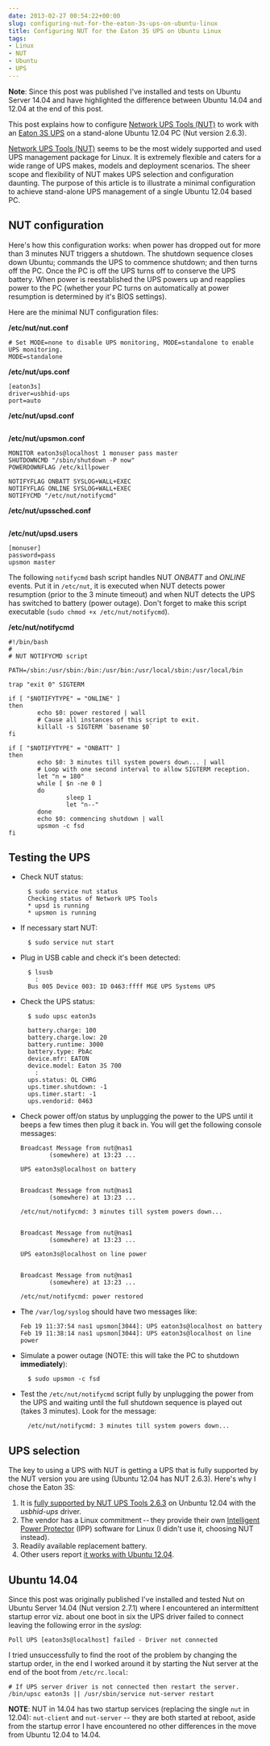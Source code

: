 ```yaml
---
date: 2013-02-27 00:54:22+00:00
slug: configuring-nut-for-the-eaton-3s-ups-on-ubuntu-linux
title: Configuring NUT for the Eaton 3S UPS on Ubuntu Linux
tags:
- Linux
- NUT
- Ubuntu
- UPS
---
```


**Note**: Since this post was published I've installed and tests on Ubuntu Server 14.04 and have highlighted the difference between Ubuntu 14.04 and 12.04 at the end of this post.

This post explains how to configure [Network UPS Tools (NUT)](http://www.networkupstools.org/) to work with an [Eaton 3S UPS](http://powerquality.eaton.com/Products-services/Backup-Power-UPS/3S.aspx) on a stand-alone Ubuntu 12.04 PC (Nut version 2.6.3).

<!--more-->

[Network UPS Tools (NUT)](http://www.networkupstools.org/) seems to be the most widely supported and used UPS management package for Linux. It is extremely flexible and caters for a wide range of UPS makes, models and deployment scenarios. The sheer scope and flexibility of NUT makes UPS selection and configuration daunting. The purpose of this article is to illustrate a minimal configuration to achieve stand-alone UPS management of a single Ubuntu 12.04 based PC.


## NUT configuration

Here's how this configuration works: when power has dropped out for more than 3 minutes NUT triggers a shutdown. The shutdown sequence closes down Ubuntu; commands the UPS to commence shutdown; and then turns off the PC. Once the PC is off the UPS turns off to conserve the UPS battery. When power is reestablished the UPS powers up and reapplies power to the PC (whether your PC turns on automatically at power resumption is determined by it's BIOS settings).

Here are the minimal NUT configuration files:

**/etc/nut/nut.conf**

    # Set MODE=none to disable UPS monitoring, MODE=standalone to enable UPS monitoring.
    MODE=standalone

**/etc/nut/ups.conf**

    [eaton3s]
    driver=usbhid-ups
    port=auto

**/etc/nut/upsd.conf**

<pre>
</pre>

**/etc/nut/upsmon.conf**

    MONITOR eaton3s@localhost 1 monuser pass master
    SHUTDOWNCMD "/sbin/shutdown -P now"
    POWERDOWNFLAG /etc/killpower
    
    NOTIFYFLAG ONBATT SYSLOG+WALL+EXEC
    NOTIFYFLAG ONLINE SYSLOG+WALL+EXEC
    NOTIFYCMD "/etc/nut/notifycmd"

**/etc/nut/upssched.conf**

<pre>
</pre>

**/etc/nut/upsd.users**

    [monuser]
    password=pass
    upsmon master

The following `notifycmd` bash script handles NUT _ONBATT_ and _ONLINE_ events. Put it in `/etc/nut`, it is executed when NUT detects power resumption (prior to the 3 minute timeout) and when NUT detects the UPS has switched to battery (power outage). Don't forget to make this script executable (`sudo chmod +x /etc/nut/notifycmd`).

**/etc/nut/notifycmd**

    #!/bin/bash
    #
    # NUT NOTIFYCMD script
    
    PATH=/sbin:/usr/sbin:/bin:/usr/bin:/usr/local/sbin:/usr/local/bin
    
    trap "exit 0" SIGTERM
    
    if [ "$NOTIFYTYPE" = "ONLINE" ]
    then
            echo $0: power restored | wall
            # Cause all instances of this script to exit.
            killall -s SIGTERM `basename $0`
    fi
    
    if [ "$NOTIFYTYPE" = "ONBATT" ]
    then
            echo $0: 3 minutes till system powers down... | wall
            # Loop with one second interval to allow SIGTERM reception.
            let "n = 180"
            while [ $n -ne 0 ]
            do
                    sleep 1
                    let "n--"
            done
            echo $0: commencing shutdown | wall
            upsmon -c fsd
    fi


## Testing the UPS

  * Check NUT status:

          $ sudo service nut status
          Checking status of Network UPS Tools
          * upsd is running
          * upsmon is running


  * If necessary start NUT:

          $ sudo service nut start

  * Plug in USB cable and check it's been detected:

          $ lsusb
            :
          Bus 005 Device 003: ID 0463:ffff MGE UPS Systems UPS


  * Check the UPS status:

          $ sudo upsc eaton3s

          battery.charge: 100
          battery.charge.low: 20
          battery.runtime: 3000
          battery.type: PbAc
          device.mfr: EATON
          device.model: Eaton 3S 700
            :
          ups.status: OL CHRG
          ups.timer.shutdown: -1
          ups.timer.start: -1
          ups.vendorid: 0463


  * Check power off/on status by unplugging the power to the UPS until it beeps a few times then plug it back in. You will get the following console messages:

        Broadcast Message from nut@nas1
                (somewhere) at 13:23 ...

        UPS eaton3s@localhost on battery


        Broadcast Message from nut@nas1
                (somewhere) at 13:23 ...

        /etc/nut/notifycmd: 3 minutes till system powers down...


        Broadcast Message from nut@nas1
                (somewhere) at 13:23 ...

        UPS eaton3s@localhost on line power


        Broadcast Message from nut@nas1
                (somewhere) at 13:23 ...

        /etc/nut/notifycmd: power restored

  * The `/var/log/syslog` should have two messages like:

        Feb 19 11:37:54 nas1 upsmon[3044]: UPS eaton3s@localhost on battery
        Feb 19 11:38:14 nas1 upsmon[3044]: UPS eaton3s@localhost on line power


  * Simulate a power outage (NOTE: this will take the PC to shutdown **immediately**):

          $ sudo upsmon -c fsd

  * Test the `/etc/nut/notifycmd` script fully by unplugging the power from the UPS and waiting until the full shutdown sequence is played out (takes 3 minutes). Look for the message:

          /etc/nut/notifycmd: 3 minutes till system powers down...


## UPS selection

The key to using a UPS with NUT is getting a UPS that is fully supported by the NUT version you are using (Ubuntu 12.04 has NUT 2.6.3).  Here's why I chose the Eaton 3S:

  1. It is [fully supported by NUT UPS Tools 2.6.3](http://www.networkupstools.org/stable-hcl.html) on Unbuntu 12.04 with the _usbhid-ups_ driver. 
  2. The vendor has a Linux commitment -- they provide their own [Intelligent Power Protector](http://pqsoftware.eaton.com/explore/eng/ipp/default.htm?lang=en) (IPP) software for Linux (I didn't use it, choosing NUT instead). 
  3. Readily available replacement battery. 
  4. Other users report [it works with Ubuntu 12.04](http://askubuntu.com/questions/107883/how-to-use-a-eaton-3s-700va-ups-with-ubuntu-server). 


## Ubuntu 14.04
Since this post was originally published I've installed and tested Nut on Ubuntu Server 14.04 (Nut version 2.7.1) where I encountered an intermittent startup error viz. about one boot in six the UPS driver failed to connect leaving the following error in the _syslog_:

    Poll UPS [eaton3s@localhost] failed - Driver not connected

I tried unsuccessfully to find the root of the problem by changing the startup order, in the end I worked around it by starting the Nut server at the end of the boot from `/etc/rc.local`:

    # If UPS server driver is not connected then restart the server.
    /bin/upsc eaton3s || /usr/sbin/service nut-server restart

**NOTE**: NUT in 14.04 has two startup services (replacing the single `nut` in 12.04): `nut-client` and `nut-server` -- they are both started at reboot, aside from the startup error I have encountered no other differences in the move from Ubuntu 12.04 to 14.04.
